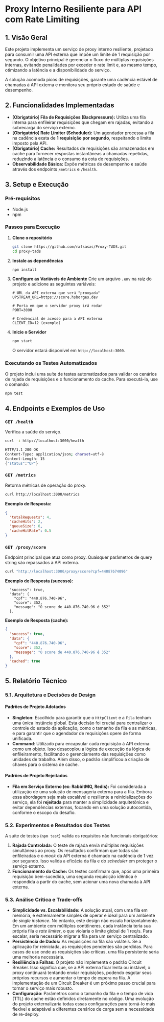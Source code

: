 # Proxy Interno Resiliente para API com Rate Limiting

## 1. Visão Geral

Este projeto implementa um serviço de proxy interno resiliente, projetado para consumir uma API externa que impõe um limite de 1 requisição por segundo. O objetivo principal é gerenciar o fluxo de múltiplas requisições internas, evitando penalidades por exceder o rate limit e, ao mesmo tempo, otimizando a latência e a disponibilidade do serviço.

A solução acomoda picos de requisições, garante uma cadência estável de chamadas à API externa e monitora seu próprio estado de saúde e desempenho.

## 2. Funcionalidades Implementadas

-   **[Obrigatório] Fila de Requisições (Backpressure):** Utiliza uma fila interna para enfileirar requisições que chegam em rajadas, evitando a sobrecarga do serviço externo.
-   **[Obrigatório] Rate Limiter (Scheduler):** Um agendador processa a fila na cadência exata de **1 requisição por segundo**, respeitando o limite imposto pela API.
-   **[Obrigatório] Cache:** Resultados de requisições são armazenados em cache para fornecer respostas instantâneas a chamadas repetidas, reduzindo a latência e o consumo da cota de requisições.
-   **Observabilidade Básica:** Expõe métricas de desempenho e saúde através dos endpoints `/metrics` e `/health`.

## 3. Setup e Execução

### Pré-requisitos
- Node.js
- npm

### Passos para Execução

1.  **Clone o repositório**
    ```bash
    git clone https://github.com/rafsasas/Proxy-TADS.git
    cd proxy-tads
    ```

2.  **Instale as dependências**
    ```bash
    npm install
    ```

3.  **Configure as Variáveis de Ambiente**
    Crie um arquivo `.env` na raiz do projeto e adicione as seguintes variáveis:
    ```
    # URL da API externa que será "proxyada"
    UPSTREAM_URL=https://score.hsborges.dev
    
    # Porta em que o servidor proxy irá rodar
    PORT=3000
    
    # Credencial de acesso para a API externa
    CLIENT_ID=12 (exemplo)
    ```

4.  **Inicie o Servidor**
    ```bash
    npm start
    ```
    O servidor estará disponível em `http://localhost:3000`.

### Executando os Testes Automatizados

O projeto inclui uma suíte de testes automatizados para validar os cenários de rajada de requisições e o funcionamento do cache. Para executá-la, use o comando:
```bash
npm test
```

## 4. Endpoints e Exemplos de Uso

### `GET /health`
Verifica a saúde do serviço.
```bash
curl -i http://localhost:3000/health

HTTP/1.1 200 OK
Content-Type: application/json; charset=utf-8
Content-Length: 15
{"status":"UP"}
```

### `GET /metrics`
Retorna métricas de operação do proxy.
```bash
curl http://localhost:3000/metrics
```
**Exemplo de Resposta:**
```json
{
  "totalRequests": 4,
  "cacheHits": 2,
  "queueSize": 0,
  "cacheHitRate": 0.5
}
```

### `GET /proxy/score`
Endpoint principal que atua como proxy. Quaisquer parâmetros de query string são repassados à API externa.
```bash
curl "http://localhost:3000/proxy/score?cpf=44087674096"
```
**Exemplo de Resposta (sucesso):**
```json{
  "success": true,
  "data": {
    "cpf": "440.876.740-96",
    "score": 352,
    "message": "O score de 440.876.740-96 é 352"
  },
```
**Exemplo de Resposta (cache):**
```json
{
  "success": true,
  "data": {
    "cpf": "440.876.740-96",
    "score": 352,
    "message": "O score de 440.876.740-96 é 352"
  },
  "cached": true
}
```

## 5. Relatório Técnico

### 5.1. Arquitetura e Decisões de Design

#### Padrões de Projeto Adotados

-   **Singleton**: Escolhido para garantir que o `HttpClient` e a `Fila` tenham uma única instância global. Esta decisão foi crucial para centralizar o controle do estado da aplicação, como o tamanho da fila e as métricas, e para garantir que o agendador de requisições opere de forma unificada.
-   **Command**: Utilizado para encapsular cada requisição à API externa como um objeto. Isso desacoplou a lógica de execução da lógica de enfileiramento, facilitando o gerenciamento das requisições como unidades de trabalho. Além disso, o padrão simplificou a criação de chaves para o sistema de cache.

#### Padrões de Projeto Rejeitados

-   **Fila em Serviço Externo (ex: RabbitMQ, Redis):** Foi considerada a utilização de uma solução de mensageria externa para a fila. Embora essa abordagem seja mais escalável e resiliente a reinicializações do serviço, ela foi **rejeitada** para manter a simplicidade arquitetônica e evitar dependências externas, focando em uma solução autocontida, conforme o escopo do desafio.

### 5.2. Experimentos e Resultados dos Testes

A suíte de testes (`npm test`) valida os requisitos não funcionais obrigatórios:

1.  **Rajada Controlada:** O teste de rajada envia múltiplas requisições simultâneas ao proxy. Os resultados confirmam que todas são enfileiradas e o *mock* da API externa é chamado na cadência de 1 vez por segundo. Isso valida a eficácia da fila e do *scheduler* em proteger o serviço externo.
2.  **Funcionamento do Cache:** Os testes confirmam que, após uma primeira requisição bem-sucedida, uma segunda requisição idêntica é respondida a partir do cache, sem acionar uma nova chamada à API externa.

### 5.3. Análise Crítica e Trade-offs

-   **Simplicidade vs. Escalabilidade:** A solução atual, com uma fila em memória, é extremamente simples de operar e ideal para um ambiente de *single instance*. No entanto, este design não escala horizontalmente. Em um ambiente com múltiplos contêineres, cada instância teria sua própria fila e *rate limiter*, o que violaria o limite global de 1 req/s. Para escalar, seria necessário migrar a fila para um serviço centralizado.
-   **Persistência de Dados:** As requisições na fila são voláteis. Se a aplicação for reiniciada, as requisições pendentes são perdidas. Para casos de uso onde as requisições são críticas, uma fila persistente seria uma melhoria necessária.
-   **Resiliência a Falhas:** O projeto não implementa o padrão Circuit Breaker. Isso significa que, se a API externa ficar lenta ou instável, o proxy continuará tentando enviar requisições, podendo esgotar seus próprios recursos e aumentar o tempo de espera na fila. A implementação de um Circuit Breaker é um próximo passo crucial para tornar o serviço mais robusto.
-   **Configuração:** Parâmetros como o tamanho da fila e o tempo de vida (TTL) do cache estão definidos diretamente no código. Uma evolução do projeto externalizaria todas essas configurações para torná-lo mais flexível e adaptável a diferentes cenários de carga sem a necessidade de re-deploy.
